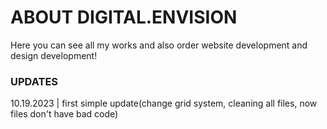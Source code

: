 <h1>ABOUT DIGITAL.ENVISION</h1>
<p>Here you can see all my works and also order website development and design development!</p>
<h3>UPDATES</h3>
<p>10.19.2023 | first simple update(change grid system, cleaning all files, now files don't have bad code)</p>
